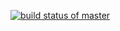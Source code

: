 [![build status of master](https://travis-ci.com/anthonymendo/HW-02A-testing-a-legacy-program.svg?branch=master)](https://travis-ci.com/anthonymendo/HW-02A-testing-a-legacy-program)
